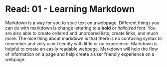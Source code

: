 # Read: 01 - Learning Markdown
Markdown is a way for you to style text on a webpage. Different things you can do with markdown is change lettering to a **bold** or *italicized* font. You are also able to create ordered and unordered lists, create links, and much more. The nice thing about markdown is that there is no confusing syntax to remember and very user friendly with little or no experience.
Markdown is helpful to create an easily readable webpage. Markdown will help the flow of information on a page and help create a user friendly experience on a webpage.
